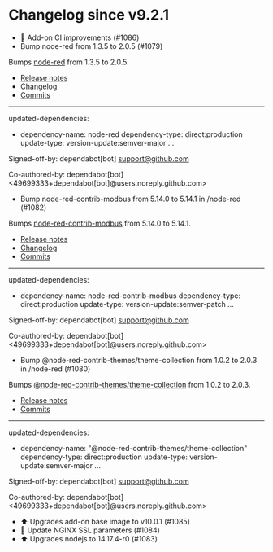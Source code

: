 # Changelog since v9.2.1
- 🚀 Add-on CI improvements (#1086) 
- Bump node-red from 1.3.5 to 2.0.5 (#1079)

Bumps [node-red](https://github.com/node-red/node-red) from 1.3.5 to 2.0.5.
- [Release notes](https://github.com/node-red/node-red/releases)
- [Changelog](https://github.com/node-red/node-red/blob/master/CHANGELOG.md)
- [Commits](https://github.com/node-red/node-red/compare/1.3.5...2.0.5)

---
updated-dependencies:
- dependency-name: node-red
  dependency-type: direct:production
  update-type: version-update:semver-major
...

Signed-off-by: dependabot[bot] <support@github.com>

Co-authored-by: dependabot[bot] <49699333+dependabot[bot]@users.noreply.github.com> 
- Bump node-red-contrib-modbus from 5.14.0 to 5.14.1 in /node-red (#1082)

Bumps [node-red-contrib-modbus](https://github.com/biancoroyal/node-red-contrib-modbus) from 5.14.0 to 5.14.1.
- [Release notes](https://github.com/biancoroyal/node-red-contrib-modbus/releases)
- [Changelog](https://github.com/BiancoRoyal/node-red-contrib-modbus/blob/master/CHANGELOG.md)
- [Commits](https://github.com/biancoroyal/node-red-contrib-modbus/compare/v5.14.0...v5.14.1)

---
updated-dependencies:
- dependency-name: node-red-contrib-modbus
  dependency-type: direct:production
  update-type: version-update:semver-patch
...

Signed-off-by: dependabot[bot] <support@github.com>

Co-authored-by: dependabot[bot] <49699333+dependabot[bot]@users.noreply.github.com> 
- Bump @node-red-contrib-themes/theme-collection from 1.0.2 to 2.0.3 in /node-red (#1080)

Bumps [@node-red-contrib-themes/theme-collection](https://github.com/node-red-contrib-themes/theme-collection) from 1.0.2 to 2.0.3.
- [Release notes](https://github.com/node-red-contrib-themes/theme-collection/releases)
- [Commits](https://github.com/node-red-contrib-themes/theme-collection/commits)

---
updated-dependencies:
- dependency-name: "@node-red-contrib-themes/theme-collection"
  dependency-type: direct:production
  update-type: version-update:semver-major
...

Signed-off-by: dependabot[bot] <support@github.com>

Co-authored-by: dependabot[bot] <49699333+dependabot[bot]@users.noreply.github.com> 
- ⬆️ Upgrades add-on base image to v10.0.1 (#1085) 
- 🔑 Update NGINX SSL parameters (#1084) 
- ⬆️ Upgrades nodejs to 14.17.4-r0 (#1083) 
